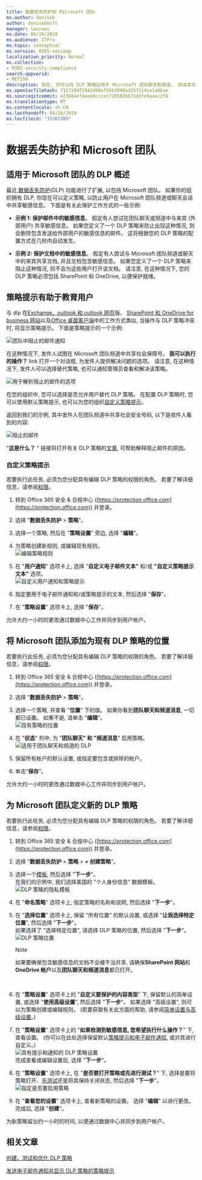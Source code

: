 ```yaml
---
title: 数据丢失防护和 Microsoft 团队
ms.author: deniseb
author: denisebmsft
manager: laurawi
ms.date: 04/26/2019
ms.audience: ITPro
ms.topic: conceptual
ms.service: O365-seccomp
localization_priority: Normal
ms.collection:
- M365-security-compliance
search.appverid:
- MET150
description: 现在, 你可以将 DLP 策略应用于 Microsoft 团队聊天和频道。 阅读本文, 了解详细了解它的工作原理。
ms.openlocfilehash: 712729972942d98afb5b3898ad357114ce1a6bae
ms.sourcegitcommit: e23b84ef4eee9cccec7205826b71ddfe9aaac2f8
ms.translationtype: MT
ms.contentlocale: zh-CN
ms.lasthandoff: 04/26/2019
ms.locfileid: "33367205"
---
```

# <a name="data-loss-prevention-and-microsoft-teams"></a>数据丢失防护和 Microsoft 团队

## <a name="overview-of-dlp-for-microsoft-teams"></a>适用于 Microsoft 团队的 DLP 概述

最近,[数据丢失防护](data-loss-prevention-policies.md)(DLP) 功能进行了扩展, 以包括 Microsoft 团队。 如果你的组织拥有 DLP, 你现在可以定义策略, 以防止用户在 Microsoft 团队频道或聊天会话中共享敏感信息。 下面是有关此保护工作方式的一些示例:

- **示例 1: 保护邮件中的敏感信息**。 假定有人尝试在团队聊天或频道中与来宾 (外部用户) 共享敏感信息。 如果您定义了一个 DLP 策略来防止出现这种情况, 则会删除包含发送给外部用户的敏感信息的邮件。 这将根据您的 DLP 策略的配置方式在几秒内自动发生。

- **示例 2: 保护文档中的敏感信息**。 假定有人尝试与 Microsoft 团队频道或聊天中的来宾共享文档, 并且文档包含敏感信息。 如果您定义了一个 DLP 策略来阻止这种情况, 则不会为这些用户打开该文档。 请注意, 在这种情况下, 您的 DLP 策略必须包括 SharePoint 和 OneDrive, 以便保护就绪。

## <a name="policy-tips-help-educate-users"></a>策略提示有助于教育用户

与 dlp 在[Exchange、outlook 和 outlook 网页](data-loss-prevention-policies.md#policy-evaluation-in-exchange-online-outlook-and-outlook-on-the-web)版、 [SharePoint 和 OneDrive for business 网站](data-loss-prevention-policies.md#policy-evaluation-in-onedrive-for-business-and-sharepoint-online-sites)以及[Office 桌面客户端](data-loss-prevention-policies.md#policy-evaluation-in-the-office-desktop-programs)中的工作方式类似, 当操作与 DLP 策略冲突时, 将显示策略提示。 下面是策略提示的一个示例:

![团队中阻止的邮件通知](media/dlp-teams-blockedmessage-notification.png)

在这种情况下, 发件人试图在 Microsoft 团队频道中共享社会保障号。 **我可以执行的操作？** link 打开一个对话框, 为发件人提供解决问题的选项。 请注意, 在这种情况下, 发件人可以选择替代策略, 也可以通知管理员查看和解决该策略。

![用于解析阻止的邮件的选项](media/dlp-teams-blockedmessage-possibleactions.png)

在您的组织中, 您可以选择是否允许用户替代 DLP 策略。 在配置 DLP 策略时, 您可以使用默认策略提示, 也可以为您的组织[自定义策略提示](#to-customize-policy-tips)。 

返回到我们的示例, 其中发件人在团队频道中共享社会安全号码, 以下是收件人看到的内容:

![阻止的邮件](media/dlp-teams-blockedmessage-notification-to-user.png)

"**这是什么？** " 链接将打开有关 DLP 策略的[文章](data-loss-prevention-policies.md), 可帮助解释阻止邮件的原因。

### <a name="to-customize-policy-tips"></a>自定义策略提示

若要执行此任务, 必须为您分配具有编辑 DLP 策略的权限的角色。 若要了解详细信息，请参阅[权限](data-loss-prevention-policies.md#permissions)。

1. 转到 Office 365 安全 & 合规中心 ([https://protection.office.com](https://protection.office.com)) 并登录。

2. 选择 "**数据丢失防护** > **策略**"。 

3. 选择一个策略, 然后在 "**策略设置**" 旁边, 选择 "**编辑**"。

4. 为策略创建新规则, 或编辑现有规则。<br/>![编辑策略规则](media/dlp-teams-editrule.png)<br/>

5. 在 "**用户通知**" 选项卡上, 选择 "**自定义电子邮件文本"** 和/或 **"自定义策略提示文本"** 选项。<br/>![自定义用户通知和策略提示](media/dlp-teams-editrule-usernotifications.png)<br/>  

6. 指定要用于电子邮件通知和/或策略提示的文本, 然后选择 "**保存**"。 

7. 在 "**策略设置**" 选项卡上, 选择 "**保存**"。

允许大约一小时的更改通过数据中心工作并同步到用户帐户。
 
## <a name="add-microsoft-teams-as-a-location-to-existing-dlp-policies"></a>将 Microsoft 团队添加为现有 DLP 策略的位置

若要执行此任务, 必须为您分配具有编辑 DLP 策略的权限的角色。 若要了解详细信息，请参阅[权限](data-loss-prevention-policies.md#permissions)。

1. 转到 Office 365 安全 & 合规中心 ([https://protection.office.com](https://protection.office.com)) 并登录。

2. 选择 "**数据丢失防护** > **策略**"。 

3. 选择一个策略, 并查看 "**位置**" 下的值。 如果你看到**团队聊天和频道消息**, 一切都已设置。 如果不是, 请单击 "**编辑**"。<br/>![现有策略的位置](media/dlp-teams-editexistingpolicy.png)<br/>

4. 在 "**状态**" 列中, 为 "**团队聊天" 和 "频道消息**" 启用策略。<br/>![适用于团队聊天和频道的 DLP](media/dlp-teams-addteamschatschannels.png)<br/>

5. 保留所有帐户的默认设置, 或指定要包含或排除的帐户。

6. 单击“**保存**”。

允许大约一小时的更改通过数据中心工作并同步到用户帐户。

## <a name="define-a-new-dlp-policy-for-microsoft-teams"></a>为 Microsoft 团队定义新的 DLP 策略

若要执行此任务, 必须为您分配具有编辑 DLP 策略的权限的角色。 若要了解详细信息，请参阅[权限](data-loss-prevention-policies.md#permissions)。

1. 转到 Office 365 安全 & 合规中心 ([https://protection.office.com](https://protection.office.com)) 并登录。

2. 选择 "**数据丢失防护** > **策略** > **+ 创建策略**"。 

3. 选择一个[模板](data-loss-prevention-policies.md#dlp-policy-templates), 然后选择 "**下一步**"。<br/>在我们的示例中, 我们选择美国的 "个人身份信息" 数据模板。<br/>![DLP 策略的隐私模板](media/dlp-teams-createnewpolicy-template.png)<br/>

4. 在 "**命名策略**" 选项卡上, 指定策略的名称和说明, 然后选择 "**下一步**"。 

5. 在 "**选择位置**" 选项卡上, 保留 "所有位置" 的默认设置, 或选择 "**让我选择特定位置**", 然后选择 "**下一步**"。<br/>如果选择了 "选择特定位置", 请选择 DLP 策略的位置, 然后选择 "**下一步**"。<br/>![DLP 策略位置](media/dlp-teams-selectlocationsnewpolicy.png)<br/>
    > [!NOTE]
    > 如果要确保包含敏感信息的文档不会被不当共享, 请确保**SharePoint 网站**和**OneDrive 帐户**以及**团队聊天和频道消息**都已打开。
<br/>

6. 在 "**策略设置**" 选项卡上的 "**自定义要保护的内容类型**" 下, 保留默认的简单设置, 或选择 "**使用高级设置**", 然后选择 "**下一步**"。 如果选择 "高级设置", 则可以为策略创建或编辑规则。 (若要获取有关此方面的帮助, 请参阅[简单设置与高级设置](data-loss-prevention-policies.md#simple-settings-vs-advanced-settings)。)

7.  在 "**策略设置**" 选项卡上的 "**如果检测到敏感信息, 您希望执行什么操作？**" 下, 查看设置。 (你可以在此处选择保留默认[策略提示和电子邮件通知](use-notifications-and-policy-tips.md), 或对其进行自定义。)<br/>![具有提示和通知的 DLP 策略设置](media/dlp-teams-policysettings-tipsemails.png)<br/>完成查看或编辑设置后, 选择 "**下一步**"。

8. 在 "**策略设置**" 选项卡上, 在 "**是否要打开策略或先进行测试？**" 下, 选择是要将策略打开、[先测试](data-loss-prevention-policies.md#roll-out-dlp-policies-gradually-with-test-mode)还是将其保持关闭状态, 然后选择 "**下一步**"。<br/>![指定是否要启用策略](media/dlp-teams-policysettings-turnonnow.png)<br/>

9. 在 "**查看您的设置**" 选项卡上, 查看新策略的设置。 选择 "**编辑**" 以进行更改。 完成后, 选择 "**创建**"。 

为新策略留出约一小时的时间, 以便通过数据中心并同步到用户帐户。

## <a name="related-articles"></a>相关文章

[创建、测试和优化 DLP 策略](create-test-tune-dlp-policy.md)

[发送电子邮件通知并显示 DLP 策略的策略提示](use-notifications-and-policy-tips.md)
